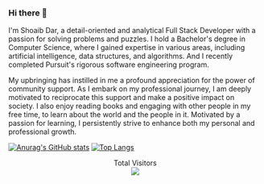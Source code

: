 ### Hi there 👋


I'm Shoaib Dar, a detail-oriented and analytical Full Stack Developer with a passion for solving problems and puzzles. I hold a Bachelor's degree in Computer Science, where I gained expertise in various areas, including artificial intelligence, data structures, and algorithms. And I recently completed  Pursuit's rigorous software engineering  program.

My upbringing has instilled in me a profound appreciation for the power of community support. As I embark on my professional journey, I am deeply motivated to reciprocate this support and make a positive impact on society. I also enjoy reading books and engaging with other people in my free time, to learn about the world and the people in it. Motivated by a passion for learning, I persistently strive to enhance both my personal and professional growth.

[![Anurag's GitHub stats](https://github-readme-stats.vercel.app/api?username=SDAR30&include_all_commits=true&count_private=true&show_icons=true&theme=radical)](https://github.com/anuraghazra/github-readme-stats) [![Top Langs](https://github-readme-stats.vercel.app/api/top-langs/?username=SDAR30&layout=compact&bg_color=141421)](https://github.com/anuraghazra/github-readme-stats)

<p align="center"> 
  Total Visitors<br>
  <img src="https://profile-counter.glitch.me/sdar30/count.svg" />
</p>






